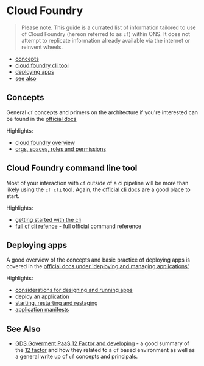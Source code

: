 Cloud Foundry
=============

> Please note. This guide is a currated list of information tailored to use of Cloud Foundry (hereon referred to as `cf`) within ONS. It does not attempt to replicate information already available via the internet or reinvent wheels.

  - [concepts](#concepts)
  - [cloud foundry cli tool](#cloud-foundry-command-line-tool)
  - [deploying apps](#deploying-apps)
  - [see also](#see-also)

## Concepts

General `cf` concepts and primers on the architecture if you're interested can be found in the [official docs](https://docs.cloudfoundry.org/concepts/)

Highlights:

  - [cloud foundry overview](https://docs.cloudfoundry.org/concepts/overview.html)
  - [orgs, spaces, roles and permissions](https://docs.cloudfoundry.org/concepts/roles.html)


## Cloud Foundry command line tool

Most of your interaction with `cf` outside of a ci pipeline will be more than likely using the `cf cli` tool. Again, the [official cli docs](https://docs.cloudfoundry.org/cf-cli/) are a good place to start.

Highlights:

  - [getting started with the cli](https://docs.cloudfoundry.org/cf-cli/getting-started.html)
  - [full cf cli refence](http://cli.cloudfoundry.org/en-US/cf/) - full official command reference


## Deploying apps

A good overview of the concepts and basic practice of deploying apps is covered in the [official docs under 'deploying and managing applications'](https://docs.cloudfoundry.org/devguide/deploy-apps/)

Highlights:

  - [considerations for designing and running apps](https://docs.cloudfoundry.org/devguide/deploy-apps/prepare-to-deploy.html)
  - [deploy an application](https://docs.cloudfoundry.org/devguide/deploy-apps/deploy-app.html)
  - [starting, restarting and restaging](https://docs.cloudfoundry.org/devguide/deploy-apps/start-restart-restage.html)
  - [application manifests](https://docs.cloudfoundry.org/devguide/deploy-apps/manifest.html)


## See Also

  - [GDS Goverment PaaS 12 Factor and developing](https://docs.cloud.service.gov.uk/#12-factor-application-principles) - a good summary of the [12 factor](https://12factor.net) and how they related to a `cf` based environment as well as a general write up of `cf` concepts and principals.
